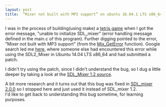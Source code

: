 ```yaml
---
layout: post
title:  “Mixer not built with MP3 support” on ubuntu 16.04.1 LTS x86_64
---
```


I was in the process of building(using make) a [tetris game](https://github.com/brenns10/tetris) when I got the error message, "unable to initialize SDL\_mixer" (error handling message defined in the main.c of this program). Further digging pointed to the error, "Mixer not built with MP3 support" (from the [Mix\_GetError](https://www.libsdl.org/projects/SDL\_mixer/docs/SDL\_mixer.pdf) function).
Google search led me [here](http://sdl.5483.n7.nabble.com/quot-Mixer-not-built-with-MP3-support-quot-on-ubuntu-td45263.html), where someone else had encountered this error while using the SDL2\_Mixer in Ubuntu 14.04 LTS x86\_64 and had submitted a patch.

I didn't try using the patch, since I didn't understand the bug, so I dug a little deeper by taking a look at the [SDL\_Mixer 1.2 source](git://anonscm.debian.org/pkg-sdl/packages/sdl-mixer1.2.git).  
 
A bit more research and it turns out that this bug was fixed in [SDL\_mixer 2.0.0](http://hg.libsdl.org/SDL_mixer/rev/1aca2b6d570f) so I stopped here and just used it instead of SDL\_mixer 1.2.  
I'd like to get back to understanding this bug sometime, for learning purposes. 
